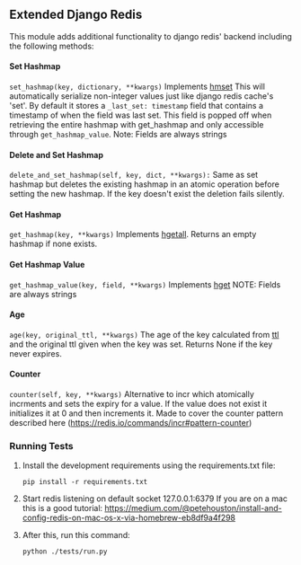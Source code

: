 ## Extended Django Redis

This module adds additional functionality to django redis' backend including the following methods:

#### Set Hashmap
`set_hashmap(key, dictionary, **kwargs)`
Implements [hmset](https://redis.io/commands/hmset)
This will automatically serialize non-integer values just like django redis cache's 'set'.
By default it stores a `_last_set: timestamp` field that contains a timestamp of when the field was last set.
This field is popped off when retrieving the entire hashmap with get_hashmap
and only accessible through `get_hashmap_value`.
Note: Fields are always strings

#### Delete and Set Hashmap
`delete_and_set_hashmap(self, key, dict, **kwargs):`
Same as set hashmap but deletes the existing hashmap in an atomic operation
before setting the new hashmap. If the key doesn't exist the deletion fails silently.

#### Get Hashmap 
`get_hashmap(key, **kwargs)`
Implements [hgetall](https://redis.io/commands/hgetall). Returns an empty hashmap if none exists.

#### Get Hashmap Value
`get_hashmap_value(key, field, **kwargs)`
Implements [hget](https://redis.io/commands/hget)
NOTE: Fields are always strings

#### Age
`age(key, original_ttl, **kwargs)`
The age of the key calculated from [ttl](https://redis.io/commands/ttl) and the original ttl given when the key was set.
Returns None if the key never expires.

#### Counter
`counter(self, key, **kwargs)`
Alternative to incr which atomically incrments and sets the expiry for a value. If the value does not exist it
initializes it at 0 and then increments it. Made to cover the counter pattern described here (https://redis.io/commands/incr#pattern-counter)


### Running Tests

1. Install the development requirements using the requirements.txt file:

    `pip install -r requirements.txt`

2. Start redis listening on default socket 127.0.0.1:6379
   If you are on a mac this is a good tutorial: https://medium.com/@petehouston/install-and-config-redis-on-mac-os-x-via-homebrew-eb8df9a4f298

3. After this, run this command:

    `python ./tests/run.py`
